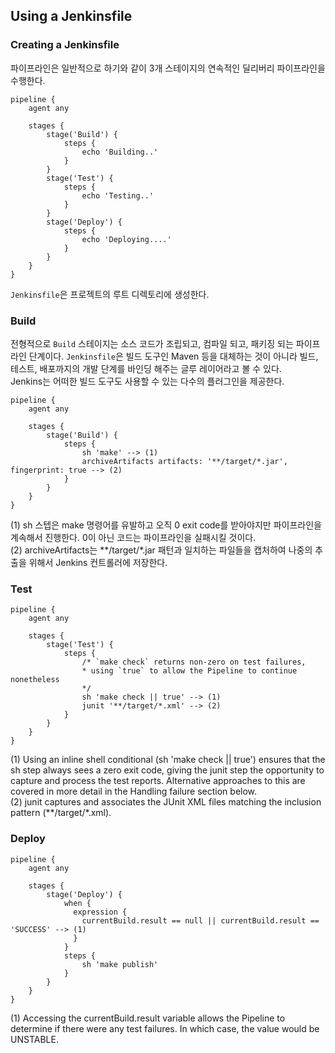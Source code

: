 ## Using a Jenkinsfile
### Creating a Jenkinsfile
파이프라인은 일반적으로 하기와 같이 3개 스테이지의 연속적인 딜리버리 파이프라인을 수행한다.
```text
pipeline {
    agent any

    stages {
        stage('Build') {
            steps {
                echo 'Building..'
            }
        }
        stage('Test') {
            steps {
                echo 'Testing..'
            }
        }
        stage('Deploy') {
            steps {
                echo 'Deploying....'
            }
        }
    }
}
```
`Jenkinsfile`은 프로젝트의 루트 디렉토리에 생성한다.
### Build
전형적으로 `Build` 스테이지는 소스 코드가 조립되고, 컴파일 되고, 패키징 되는 파이프라인 단계이다. `Jenkinsfile`은 빌드 도구인
Maven 등을 대체하는 것이 아니라 빌드, 테스트, 배포까지의 개발 단계를 바인딩 해주는 글루 레이어라고 볼 수 있다.  
Jenkins는 어떠한 빌드 도구도 사용할 수 있는 다수의 플러그인을 제공한다.
```text
pipeline {
    agent any

    stages {
        stage('Build') {
            steps {
                sh 'make' --> (1)
                archiveArtifacts artifacts: '**/target/*.jar', fingerprint: true --> (2)
            }
        }
    }
}
```
(1) sh 스텝은 make 명령어를 유발하고 오직 0 exit code를 받아야지만 파이프라인을 계속해서 진행한다. 0이 아닌 코드는
파이프라인을 실패시킬 것이다.  
(2) archiveArtifacts는 **/target/*.jar 패턴과 일치하는 파일들을 캡처하여 나중의 추출을 위해서 Jenkins 컨트롤러에 저장한다.  
### Test
```text
pipeline {
    agent any

    stages {
        stage('Test') {
            steps {
                /* `make check` returns non-zero on test failures,
                * using `true` to allow the Pipeline to continue nonetheless
                */
                sh 'make check || true' --> (1)
                junit '**/target/*.xml' --> (2)
            }
        }
    }
}
```
(1) Using an inline shell conditional (sh 'make check || true') ensures that the sh step always sees a zero exit code, giving the junit step the opportunity to capture and process the test reports. Alternative approaches to this are covered in more detail in the Handling failure section below.  
(2) junit captures and associates the JUnit XML files matching the inclusion pattern (**/target/*.xml).
### Deploy
```text
pipeline {
    agent any

    stages {
        stage('Deploy') {
            when {
              expression {
                currentBuild.result == null || currentBuild.result == 'SUCCESS' --> (1)
              }
            }
            steps {
                sh 'make publish'
            }
        }
    }
}
```
(1) Accessing the currentBuild.result variable allows the Pipeline to determine if there were any test failures. In which case, the value would be UNSTABLE.
